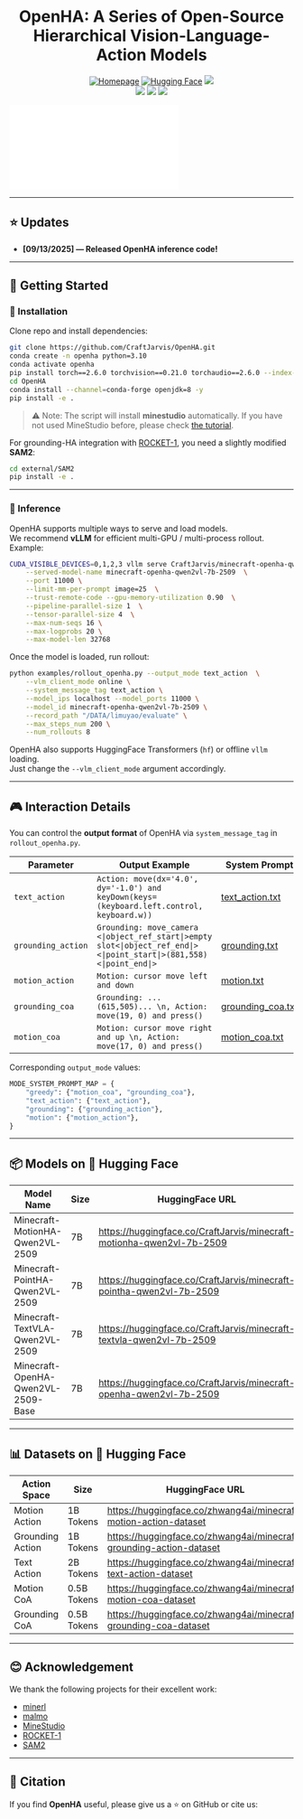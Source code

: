 # <center> OpenHA: A Series of Open-Source Hierarchical Vision-Language-Action Models</center>

<div align="center">
    <a href="https://craftjarvis.github.io/"><img alt="Homepage" src="https://img.shields.io/badge/%20CraftJarvis-HomePage-ffc107?color=blue&logoColor=white"/></a>
    <a href="https://huggingface.co/CraftJarvis"><img alt="Hugging Face" src="https://img.shields.io/badge/%F0%9F%A4%97%20Hugging%20Face-CraftJarvis-ffc107?color=3b65ab&logoColor=white"/></a>
    <a href="https://github.com/CraftJarvis/OpenHA/blob/master/LICENSE"><img src="https://img.shields.io/badge/Code License-MIT-blue"/></a>
</div>

<div align="center">	
    <a href="https://huggingface.co/CraftJarvis"><img src="https://img.shields.io/badge/Dataset-Released-orange"/></a>
    <a href="https://github.com/CraftJarvis/OpenHA"><img src="https://visitor-badge.laobi.icu/badge?page_id=CraftJarvis.OpenHA"/></a>
    <a href="https://github.com/CraftJarvis/OpenHA"><img src="https://img.shields.io/github/stars/CraftJarvis/OpenHA"/></a>
</div>

![framework](./assets/doc/framework.pdf)

---

## ⭐️ Updates
- **[09/13/2025] — Released OpenHA inference code!**

---

## 🎈 Getting Started

### 🔧 Installation
Clone repo and install dependencies:

```sh
git clone https://github.com/CraftJarvis/OpenHA.git
conda create -n openha python=3.10
conda activate openha
pip install torch==2.6.0 torchvision==0.21.0 torchaudio==2.6.0 --index-url https://download.pytorch.org/whl/cu124  # check your CUDA version
cd OpenHA
conda install --channel=conda-forge openjdk=8 -y
pip install -e .
```

> ⚠️ Note: The script will install **minestudio** automatically. If you have not used MineStudio before, please check [the tutorial](https://craftjarvis.github.io/MineStudio/overview/getting-started.html).

For grounding-HA integration with [ROCKET-1](), you need a slightly modified **SAM2**:
```sh
cd external/SAM2
pip install -e .
```

---

### 🚀 Inference
OpenHA supports multiple ways to serve and load models.  
We recommend **vLLM** for efficient multi-GPU / multi-process rollout. Example:

```sh
CUDA_VISIBLE_DEVICES=0,1,2,3 vllm serve CraftJarvis/minecraft-openha-qwen2vl-7b-2509  \
    --served-model-name minecraft-openha-qwen2vl-7b-2509  \
    --port 11000 \
    --limit-mm-per-prompt image=25  \
    --trust-remote-code --gpu-memory-utilization 0.90  \
    --pipeline-parallel-size 1  \
    --tensor-parallel-size 4  \
    --max-num-seqs 16 \
    --max-logprobs 20 \
    --max-model-len 32768
```

Once the model is loaded, run rollout:

```sh
python examples/rollout_openha.py --output_mode text_action  \
    --vlm_client_mode online \
    --system_message_tag text_action \
    --model_ips localhost --model_ports 11000 \
    --model_id minecraft-openha-qwen2vl-7b-2509 \
    --record_path "/DATA/limuyao/evaluate" \
    --max_steps_num 200 \
    --num_rollouts 8
```

OpenHA also supports HuggingFace Transformers (`hf`) or offline `vllm` loading.  
Just change the `--vlm_client_mode` argument accordingly.

---

## 🎮 Interaction Details

You can control the **output format** of OpenHA via `system_message_tag` in `rollout_openha.py`.

| Parameter          | Output Example                                                                                                       | System Prompt                                                                 |
|--------------------|-----------------------------------------------------------------------------------------------------------------------|--------------------------------------------------------------------------------|
| `text_action`      | `Action: move(dx='4.0', dy='-1.0') and keyDown(keys=(keyboard.left.control, keyboard.w))`                            | [text_action.txt](./assets/system_prompt/text_action.txt)                      |
| `grounding_action` | `Grounding: move_camera <\|object_ref_start\|>empty slot<\|object_ref_end\|><\|point_start\|>(881,558)<\|point_end\|>` | [grounding.txt](./assets/system_prompt/grounding.txt)                          |
| `motion_action`    | `Motion: cursor move left and down`                                                                                  | [motion.txt](./assets/system_prompt/motion.txt)                                |
| `grounding_coa`    | `Grounding: ... (615,505)... \n, Action: move(19, 0) and press()`                                                    | [grounding_coa.txt](./assets/system_prompt/grounding_coa.txt)                  |
| `motion_coa`       | `Motion: cursor move right and up \n, Action: move(17, 0) and press()`                                               | [motion_coa.txt](./assets/system_prompt/motion_coa.txt)                        |

Corresponding `output_mode` values:  

```python
MODE_SYSTEM_PROMPT_MAP = {
    "greedy": {"motion_coa", "grounding_coa"},
    "text_action": {"text_action"},
    "grounding": {"grounding_action"},
    "motion": {"motion_action"},
}
```

---

## 📦 Models on 🤗 Hugging Face

| Model Name                           | Size | HuggingFace URL                                                                                     | Training Framework                                   |
|--------------------------------------|------|-----------------------------------------------------------------------------------------------------|------------------------------------------------------|
| Minecraft-MotionHA-Qwen2VL-2509      | 7B   | https://huggingface.co/CraftJarvis/minecraft-motionha-qwen2vl-7b-2509                               | [TRL](https://github.com/huggingface/trl)            |
| Minecraft-PointHA-Qwen2VL-2509       | 7B   | https://huggingface.co/CraftJarvis/minecraft-pointha-qwen2vl-7b-2509                                | [TRL](https://github.com/huggingface/trl)            |
| Minecraft-TextVLA-Qwen2VL-2509       | 7B   | https://huggingface.co/CraftJarvis/minecraft-textvla-qwen2vl-7b-2509                                | [VeOmni](https://github.com/ByteDance-Seed/VeOmni)   |
| Minecraft-OpenHA-Qwen2VL-2509-Base   | 7B   | https://huggingface.co/CraftJarvis/minecraft-openha-qwen2vl-7b-2509                                 | [VeOmni](https://github.com/ByteDance-Seed/VeOmni)   |

---

## 📊 Datasets on 🤗 Hugging Face

| Action Space     | Size        | HuggingFace URL                                                                 |
|------------------|-------------|---------------------------------------------------------------------------------|
| Motion Action    | 1B Tokens   | https://huggingface.co/zhwang4ai/minecraft-motion-action-dataset                 |
| Grounding Action | 1B Tokens   | https://huggingface.co/zhwang4ai/minecraft-grounding-action-dataset              |
| Text Action      | 2B Tokens   | https://huggingface.co/zhwang4ai/minecraft-text-action-dataset                   |
| Motion CoA       | 0.5B Tokens | https://huggingface.co/zhwang4ai/minecraft-motion-coa-dataset                    |
| Grounding CoA    | 0.5B Tokens | https://huggingface.co/zhwang4ai/minecraft-grounding-coa-dataset                 |

---

## 😊 Acknowledgement
We thank the following projects for their excellent work:  
- [minerl](https://github.com/minerllabs/minerl)  
- [malmo](https://github.com/microsoft/malmo)  
- [MineStudio](https://github.com/CraftJarvis/MineStudio/tree/master)  
- [ROCKET-1](https://github.com/CraftJarvis/ROCKET-1)  
- [SAM2](https://github.com/facebookresearch/sam2)  


---

## 📝 Citation
If you find **OpenHA** useful, please give us a ⭐ on GitHub or cite us:


